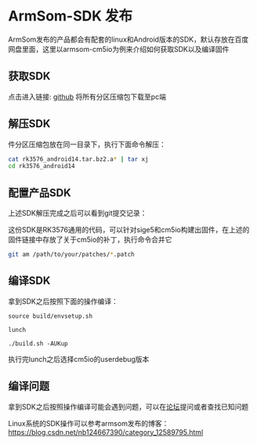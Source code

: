 
# ArmSom-SDK 发布
ArmSom发布的产品都会有配套的linux和Android版本的SDK，默认存放在百度网盘里面，这里以armsom-cm5io为例来介绍如何获取SDK以及编译固件

## 获取SDK
点击进入链接: [github](https://github.com/ArmSoM/rk3576-andriod-sdk/releases/tag/rk3576_Android14RKR6)
将所有分区压缩包下载至pc端

## 解压SDK
件分区压缩包放在同一目录下，执行下面命令解压：
```bash
cat rk3576_android14.tar.bz2.a* | tar xj
cd rk3576_android14
```

## 配置产品SDK
上述SDK解压完成之后可以看到git提交记录：

这份SDK是RK3576通用的代码，可以针对sige5和cm5io构建出固件，在上述的固件链接中存放了关于cm5io的补丁，执行命令合并它
```bash
git am /path/to/your/patches/*.patch
```

## 编译SDK
拿到SDK之后按照下面的操作编译：

```
source build/envsetup.sh

lunch

./build.sh -AUKup
```

执行完lunch之后选择cm5io的userdebug版本


## 编译问题
拿到SDK之后按照操作编译可能会遇到问题，可以在[论坛](https://forum.armsom.org/tag/sdk)提问或者查找已知问题


Linux系统的SDK操作可以参考armsom发布的博客：
https://blog.csdn.net/nb124667390/category_12589795.html
